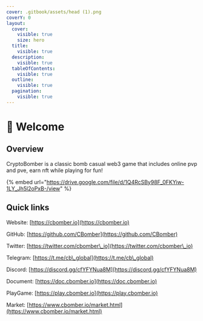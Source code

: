 ```yaml
---
cover: .gitbook/assets/head (1).png
coverY: 0
layout:
  cover:
    visible: true
    size: hero
  title:
    visible: true
  description:
    visible: true
  tableOfContents:
    visible: true
  outline:
    visible: true
  pagination:
    visible: true
---
```


# 👋 Welcome

## Overview

CryptoBomber is a classic bomb casual web3 game that includes online pvp and pve, earn nft while playing for fun!

{% embed url="https://drive.google.com/file/d/1Q4RcSBy98F_0FKYiw-1LY_Jh5l2oPxB-/view" %}

## Quick links

Website:      [https://cbomber.io](https://cbomber.io)

GitHub:        [https://github.com/CBomber](https://github.com/CBomber)

Twitter:        [https://twitter.com/cbomber\_io](https://twitter.com/cbomber\_io)

Telegram:    [https://t.me/cb\_global](https://t.me/cb\_global)

Discord:       [https://discord.gg/cfYFYNua8M](https://discord.gg/cfYFYNua8M)

Document:   [https://doc.cbomber.io](https://doc.cbomber.io)

PlayGame:   [https://play.cbomber.io](https://play.cbomber.io)

Market:        [https://www.cbomber.io/market.html](https://www.cbomber.io/market.html)
